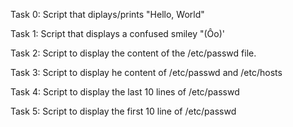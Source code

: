 Task 0: Script that diplays/prints "Hello, World"

Task 1: Script that displays a confused smiley "(Ôo)'

Task 2: Script to display the content of the /etc/passwd file.

Task 3: Script to display he content of /etc/passwd and /etc/hosts

Task 4: Script to display the last 10 lines of /etc/passwd

Task 5: Script to display the first 10 line of /etc/passwd
